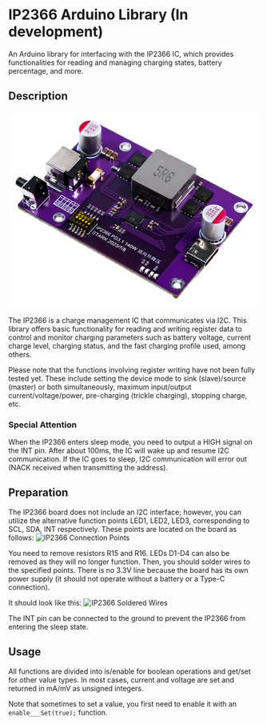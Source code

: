 # IP2366 Arduino Library (In development)

An Arduino library for interfacing with the IP2366 IC, which provides functionalities for reading and managing charging states, battery percentage, and more.

## Description

![IP2366 Preview](assets/img/IP2366_preview.png)

The IP2366 is a charge management IC that communicates via I2C. This library offers basic functionality for reading and writing register data to control and monitor charging parameters such as battery voltage, current charge level, charging status, and the fast charging profile used, among others.

Please note that the functions involving register writing have not been fully tested yet. These include setting the device mode to sink (slave)/source (master) or both simultaneously, maximum input/output current/voltage/power, pre-charging (trickle charging), stopping charge, etc.

### Special Attention
When the IP2366 enters sleep mode, you need to output a HIGH signal on the INT pin. After about 100ms, the IC will wake up and resume I2C communication. If the IC goes to sleep, I2C communication will error out (NACK received when transmitting the address).

## Preparation

The IP2366 board does not include an I2C interface; however, you can utilize the alternative function points LED1, LED2, LED3, corresponding to SCL, SDA, INT respectively. These points are located on the board as follows:
![IP2366 Connection Points](assets/img/IP2366_connection_points.png)

You need to remove resistors R15 and R16. LEDs D1-D4 can also be removed as they will no longer function. Then, you should solder wires to the specified points. There is no 3.3V line because the board has its own power supply (it should not operate without a battery or a Type-C connection).

It should look like this:
![IP2366 Soldered Wires](assets/img/IP2366_soldered_wires.png)

The INT pin can be connected to the ground to prevent the IP2366 from entering the sleep state.

## Usage

All functions are divided into is/enable for boolean operations and get/set for other value types. In most cases, current and voltage are set and returned in mA/mV as unsigned integers.

Note that sometimes to set a value, you first need to enable it with an `enable___Set(true);` function.

</details>
